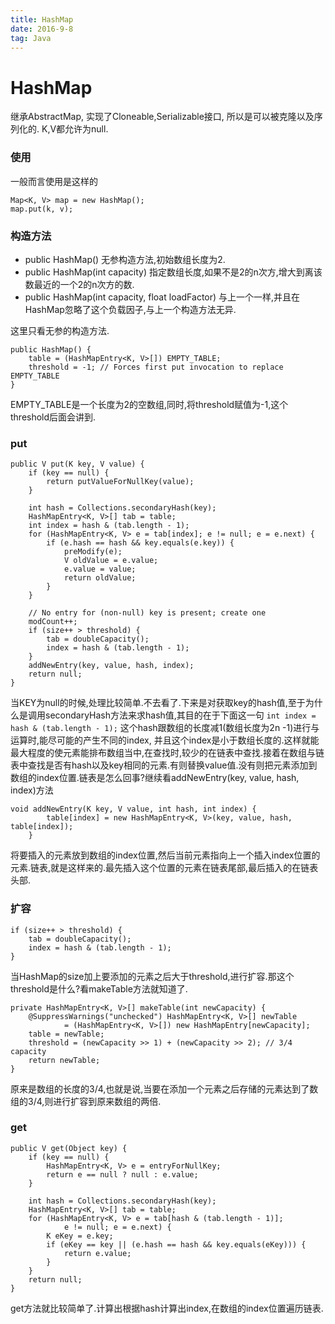 ```yaml
---
title: HashMap
date: 2016-9-8
tag: Java
---
```


# HashMap
继承AbstractMap, 实现了Cloneable,Serializable接口, 所以是可以被克隆以及序列化的.
K,V都允许为null.

### 使用
一般而言使用是这样的
```
Map<K, V> map = new HashMap();
map.put(k, v);

```

### 构造方法
* public HashMap() 无参构造方法,初始数组长度为2.
* public HashMap(int capacity)  指定数组长度,如果不是2的n次方,增大到离该数最近的一个2的n次方的数.
* public HashMap(int capacity, float loadFactor) 与上一个一样,并且在HashMap忽略了这个负载因子,与上一个构造方法无异.

这里只看无参的构造方法.
```
public HashMap() {
    table = (HashMapEntry<K, V>[]) EMPTY_TABLE;
    threshold = -1; // Forces first put invocation to replace EMPTY_TABLE
}
```
EMPTY_TABLE是一个长度为2的空数组,同时,将threshold赋值为-1,这个threshold后面会讲到.

### put
```
public V put(K key, V value) {
    if (key == null) {
        return putValueForNullKey(value);
    }

    int hash = Collections.secondaryHash(key);
    HashMapEntry<K, V>[] tab = table;
    int index = hash & (tab.length - 1);
    for (HashMapEntry<K, V> e = tab[index]; e != null; e = e.next) {
        if (e.hash == hash && key.equals(e.key)) {
            preModify(e);
            V oldValue = e.value;
            e.value = value;
            return oldValue;
        }
    }

    // No entry for (non-null) key is present; create one
    modCount++;
    if (size++ > threshold) {
        tab = doubleCapacity();
        index = hash & (tab.length - 1);
    }
    addNewEntry(key, value, hash, index);
    return null;
}
```
当KEY为null的时候,处理比较简单.不去看了.下来是对获取key的hash值,至于为什么是调用secondaryHash方法来求hash值,其目的在于下面这一句 `int index = hash & (tab.length - 1);` 这个hash跟数组的长度减1(数组长度为2n -1)进行与运算时,能尽可能的产生不同的index, 并且这个index是小于数组长度的.这样就能最大程度的使元素能排布数组当中,在查找时,较少的在链表中查找.接着在数组与链表中查找是否有hash以及key相同的元素.有则替换value值.没有则把元素添加到数组的index位置.链表是怎么回事?继续看addNewEntry(key, value, hash, index)方法
```
void addNewEntry(K key, V value, int hash, int index) {
        table[index] = new HashMapEntry<K, V>(key, value, hash, table[index]);
    }
```
将要插入的元素放到数组的index位置,然后当前元素指向上一个插入index位置的元素.链表,就是这样来的.最先插入这个位置的元素在链表尾部,最后插入的在链表头部.

### 扩容
```
if (size++ > threshold) {
    tab = doubleCapacity();
    index = hash & (tab.length - 1);
}
```
当HashMap的size加上要添加的元素之后大于threshold,进行扩容.那这个threshold是什么?看makeTable方法就知道了.
```
private HashMapEntry<K, V>[] makeTable(int newCapacity) {
    @SuppressWarnings("unchecked") HashMapEntry<K, V>[] newTable
            = (HashMapEntry<K, V>[]) new HashMapEntry[newCapacity];
    table = newTable;
    threshold = (newCapacity >> 1) + (newCapacity >> 2); // 3/4 capacity
    return newTable;
}
```
原来是数组的长度的3/4,也就是说,当要在添加一个元素之后存储的元素达到了数组的3/4,则进行扩容到原来数组的两倍.

### get
```
public V get(Object key) {
    if (key == null) {
        HashMapEntry<K, V> e = entryForNullKey;
        return e == null ? null : e.value;
    }

    int hash = Collections.secondaryHash(key);
    HashMapEntry<K, V>[] tab = table;
    for (HashMapEntry<K, V> e = tab[hash & (tab.length - 1)];
            e != null; e = e.next) {
        K eKey = e.key;
        if (eKey == key || (e.hash == hash && key.equals(eKey))) {
            return e.value;
        }
    }
    return null;
}
```
get方法就比较简单了.计算出根据hash计算出index,在数组的index位置遍历链表.
